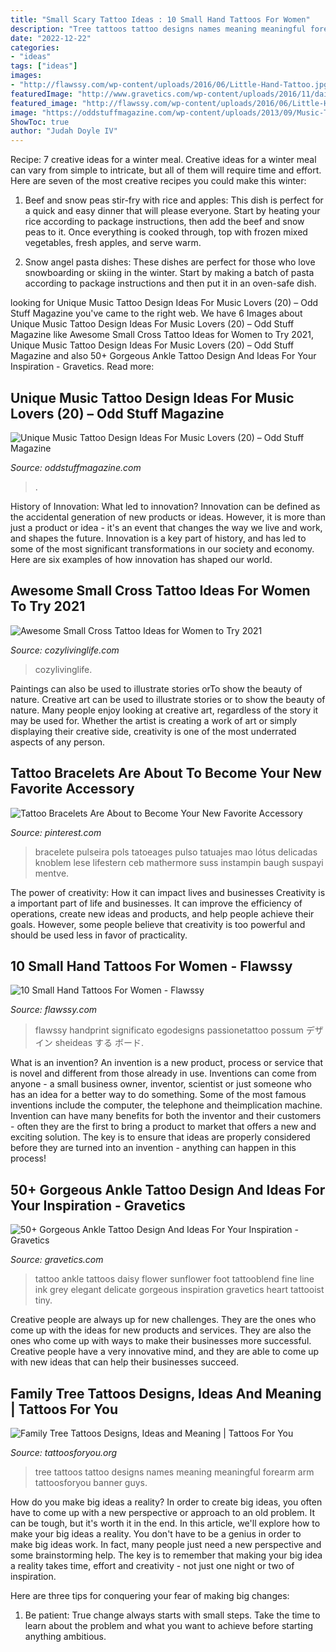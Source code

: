 ```yaml
---
title: "Small Scary Tattoo Ideas : 10 Small Hand Tattoos For Women"
description: "Tree tattoos tattoo designs names meaning meaningful forearm arm tattoosforyou banner guys"
date: "2022-12-22"
categories:
- "ideas"
tags: ["ideas"]
images:
- "http://flawssy.com/wp-content/uploads/2016/06/Little-Hand-Tattoo.jpg"
featuredImage: "http://www.gravetics.com/wp-content/uploads/2016/11/daisy.jpg"
featured_image: "http://flawssy.com/wp-content/uploads/2016/06/Little-Hand-Tattoo.jpg"
image: "https://oddstuffmagazine.com/wp-content/uploads/2013/09/Music-Tattoos-20.jpg"
ShowToc: true
author: "Judah Doyle IV"
---
```



Recipe: 7 creative ideas for a winter meal.
Creative ideas for a winter meal can vary from simple to intricate, but all of them will require time and effort. Here are seven of the most creative recipes you could make this winter: 
1. Beef and snow peas stir-fry with rice and apples: This dish is perfect for a quick and easy dinner that will please everyone. Start by heating your rice according to package instructions, then add the beef and snow peas to it. Once everything is cooked through, top with frozen mixed vegetables, fresh apples, and serve warm. 

2. Snow angel pasta dishes: These dishes are perfect for those who love snowboarding or skiing in the winter. Start by making a batch of pasta according to package instructions and then put it in an oven-safe dish.

	

		
looking for Unique Music Tattoo Design Ideas For Music Lovers (20) – Odd Stuff Magazine you've came to the right web. We have 6 Images about Unique Music Tattoo Design Ideas For Music Lovers (20) – Odd Stuff Magazine like Awesome Small Cross Tattoo Ideas for Women to Try 2021, Unique Music Tattoo Design Ideas For Music Lovers (20) – Odd Stuff Magazine and also 50+ Gorgeous Ankle Tattoo Design And Ideas For Your Inspiration - Gravetics. Read more:
		
    
## Unique Music Tattoo Design Ideas For Music Lovers (20) – Odd Stuff Magazine

<img loading=lazy src="https://oddstuffmagazine.com/wp-content/uploads/2013/09/Music-Tattoos-20.jpg" onerror="this.onerror=null;this.src='https://tse4.mm.bing.net/th?id=OIP.g1BlM9SaG7jb7syLJbgf6wHaLC&amp;pid=15.1';" alt="Unique Music Tattoo Design Ideas For Music Lovers (20) – Odd Stuff Magazine">

_Source: oddstuffmagazine.com_

>. 

	

History of Innovation: What led to innovation?
Innovation can be defined as the accidental generation of new products or ideas. However, it is more than just a product or idea - it's an event that changes the way we live and work, and shapes the future. Innovation is a key part of history, and has led to some of the most significant transformations in our society and economy. Here are six examples of how innovation has shaped our world.

    
## Awesome Small Cross Tattoo Ideas For Women To Try 2021

<img loading=lazy src="https://cozylivinglife.com/wp-content/uploads/2021/06/12-2-683x1024.jpg" onerror="this.onerror=null;this.src='https://tse3.mm.bing.net/th?id=OIP.HYp0JURUXOsagQytpHmnCwHaLG&amp;pid=15.1';" alt="Awesome Small Cross Tattoo Ideas for Women to Try 2021">

_Source: cozylivinglife.com_

>cozylivinglife. 

	

Paintings can also be used to illustrate stories orTo show the beauty of nature.
Creative art can be used to illustrate stories or to show the beauty of nature. Many people enjoy looking at creative art, regardless of the story it may be used for. Whether the artist is creating a work of art or simply displaying their creative side, creativity is one of the most underrated aspects of any person.

    
## Tattoo Bracelets Are About To Become Your New Favorite Accessory

<img loading=lazy src="https://i.pinimg.com/736x/ac/df/3b/acdf3b9911ff07b347a1bec8e0b23f51.jpg" onerror="this.onerror=null;this.src='https://tse3.mm.bing.net/th?id=OIP.VKFzwvSLluW0XOSCovK6YgHaLH&amp;pid=15.1';" alt="Tattoo Bracelets Are About to Become Your New Favorite Accessory">

_Source: pinterest.com_

>bracelete pulseira pols tatoeages pulso tatuajes mao lótus delicadas knoblem lese lifestern ceb mathermore suss instampin baugh suspayi mentve. 

	

The power of creativity: How it can impact lives and businesses
Creativity is a important part of life and businesses. It can improve the efficiency of operations, create new ideas and products, and help people achieve their goals. However, some people believe that creativity is too powerful and should be used less in favor of practicality.

    
## 10 Small Hand Tattoos For Women - Flawssy

<img loading=lazy src="http://flawssy.com/wp-content/uploads/2016/06/Little-Hand-Tattoo.jpg" onerror="this.onerror=null;this.src='https://tse1.mm.bing.net/th?id=OIP.nkCWK-OKcYv5o9gpXuaS2QHaLG&amp;pid=15.1';" alt="10 Small Hand Tattoos For Women - Flawssy">

_Source: flawssy.com_

>flawssy handprint significato egodesigns passionetattoo possum デザイン sheideas する ボード. 

	

What is an invention?
An invention is a new product, process or service that is novel and different from those already in use. Inventions can come from anyone - a small business owner, inventor, scientist or just someone who has an idea for a better way to do something. Some of the most famous inventions include the computer, the telephone and theimplication machine. 
Invention can have many benefits for both the inventor and their customers - often they are the first to bring a product to market that offers a new and exciting solution. The key is to ensure that ideas are properly considered before they are turned into an invention - anything can happen in this process!

    
## 50+ Gorgeous Ankle Tattoo Design And Ideas For Your Inspiration - Gravetics

<img loading=lazy src="http://www.gravetics.com/wp-content/uploads/2016/11/daisy.jpg" onerror="this.onerror=null;this.src='https://tse3.mm.bing.net/th?id=OIP.nqoBUGVIaWz-Yd5KAB8fFgHaHa&amp;pid=15.1';" alt="50+ Gorgeous Ankle Tattoo Design And Ideas For Your Inspiration - Gravetics">

_Source: gravetics.com_

>tattoo ankle tattoos daisy flower sunflower foot tattooblend fine line ink grey elegant delicate gorgeous inspiration gravetics heart tattooist tiny. 

	

Creative people are always up for new challenges. They are the ones who come up with the ideas for new products and services. They are also the ones who come up with ways to make their businesses more successful. Creative people have a very innovative mind, and they are able to come up with new ideas that can help their businesses succeed.

    
## Family Tree Tattoos Designs, Ideas And Meaning | Tattoos For You

<img loading=lazy src="https://www.tattoosforyou.org/wp-content/uploads/2013/11/Family-Tree-Tattoo-Designs-With-Names.jpg" onerror="this.onerror=null;this.src='https://tse1.mm.bing.net/th?id=OIP.l_gg8gXEcjGWF-YtwG--6QHaJ4&amp;pid=15.1';" alt="Family Tree Tattoos Designs, Ideas and Meaning | Tattoos For You">

_Source: tattoosforyou.org_

>tree tattoos tattoo designs names meaning meaningful forearm arm tattoosforyou banner guys. 

	

How do you make big ideas a reality?
In order to create big ideas, you often have to come up with a new perspective or approach to an old problem. It can be tough, but it's worth it in the end. In this article, we'll explore how to make your big ideas a reality.
You don't have to be a genius in order to make big ideas work. In fact, many people just need a new perspective and some brainstorming help. The key is to remember that making your big idea a reality takes time, effort and creativity - not just one night or two of inspiration.

Here are three tips for conquering your fear of making big changes: 
1) Be patient: True change always starts with small steps. Take the time to learn about the problem and what you want to achieve before starting anything ambitious.

